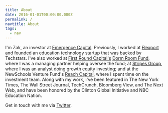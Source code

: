 ```yaml
---
title: About
date: 2016-01-01T00:00:00.000Z
permalink: /
navtitle: About
tags:
  - nav
---
```

I'm Zak, an investor at [Emergence Capital](http://www.emcap.com/people/zak-kukoff/). Previously, I worked at [Flexport](http://flexport.com) and founded an education technology startup that was backed by Techstars. I've also worked at [First Round Capital's](http://firstround.com) [Dorm Room Fund](http://dormroomfund.com), where I was a managing partner helping oversee the fund; at [Stripes Group](http://stripesgroup.com), where I was an analyst doing growth equity investing; and at the NewSchools Venture Fund's [Reach Capital](http://reachcapital.com), where I spent time on the investment team. Along with my work, I've been featured in The New York Times, The Wall Street Journal, TechCrunch, Bloomberg View, and The Next Web, and have been honored by the Clinton Global Initiative and NBC Education Nation.

Get in touch with me via [Twitter](http://twitter.com/zck).
